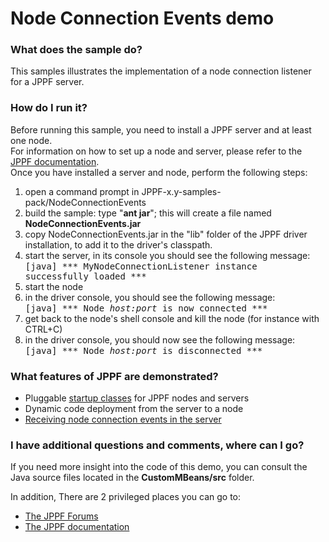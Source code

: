 # Node Connection Events demo

<h3>What does the sample do?</h3>
This samples illustrates the implementation of a node connection listener for a JPPF server.

<h3>How do I run it?</h3>
Before running this sample, you need to install a JPPF server and at least one node.<br>
For information on how to set up a node and server, please refer to the <a href="https://www.jppf.org/doc/6.2/index.php?title=Introduction">JPPF documentation</a>.<br>
Once you have installed a server and node, perform the following steps:
<ol class="samplesList">
  <li>open a command prompt in JPPF-x.y-samples-pack/NodeConnectionEvents</li>
  <li>build the sample: type "<b>ant jar</b>"; this will create a file named <b>NodeConnectionEvents.jar</b></li>
  <li>copy NodeConnectionEvents.jar in the "lib" folder of the JPPF driver installation, to add it to the driver's classpath.</li>
  <li>start the server, in its console you should see the following message:<br/><tt>  [java] *** MyNodeConnectionListener instance successfully loaded ***</tt></li>
  <li>start the node</li>
  <li>in the driver console, you should see the following message:<br/><tt>  [java] *** Node <i>host:port</i> is now connected ***</tt></li>
  <li>get back to the node's shell console and kill the node (for instance with CTRL+C)</li>
  <li>in the driver console, you should now see the following message:<br/><tt>  [java] *** Node <i>host:port</i> is disconnected ***</tt></li>
</ol>

<h3>What features of JPPF are demonstrated?</h3>
<ul class="samplesList">
  <li>Pluggable <a href="https://www.jppf.org/doc/6.2/index.php?title=JPPF_startup_classes">startup classes</a> for JPPF nodes and servers</li>
  <li>Dynamic code deployment from the server to a node</li>
  <li><a href="https://www.jppf.org/doc/6.2/index.php?title=Receiving_node_connection_events_in_the_server">Receiving node connection events in the server</a></li>
</ul>

<h3>I have additional questions and comments, where can I go?</h3>
<p>If you need more insight into the code of this demo, you can consult the Java source files located in the <b>CustomMBeans/src</b> folder.
<p>In addition, There are 2 privileged places you can go to:
<ul class="samplesList">
  <li><a href="https://www.jppf.org/forums">The JPPF Forums</a></li>
  <li><a href="https://www.jppf.org/doc/6.2/">The JPPF documentation</a></li>
</ul>

